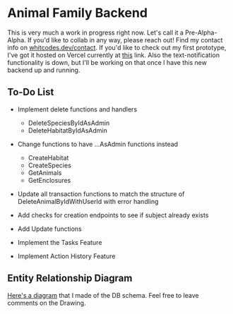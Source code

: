 # Animal Family Backend
This is very much a work in progress right now. Let's call it a Pre-Alpha-Alpha. If you'd like to collab in any way, please reach out! Find my contact info on [whitcodes.dev/contact](whitcodes.dev/contact). If you'd like to check out my first prototype, I've got it hosted on Vercel currently at [this](animal-family.vercel.app) link. Also the text-notification functionality is down, but I'll be working on that once I have this new backend up and running.

## To-Do List
- Implement delete functions and handlers
    - DeleteSpeciesByIdAsAdmin
    - DeleteHabitatByIdAsAdmin

- Change functions to have ...AsAdmin functions instead
    - CreateHabitat
    - CreateSpecies
    - GetAnimals
    - GetEnclosures

- Update all transaction functions to match the structure of DeleteAnimalByIdWithUserId with error handling

- Add checks for creation endpoints to see if subject already exists

- Add Update functions

- Implement the Tasks Feature

- Implement Action History Feature

## Entity Relationship Diagram
[Here's a diagram](https://docs.google.com/drawings/d/1Vi1yngr4CeXXt-slRGJsLI35_R-y-oIHlZ466be_wx8/edit?usp=sharing) that I made of the DB schema. Feel free to leave comments on the Drawing.